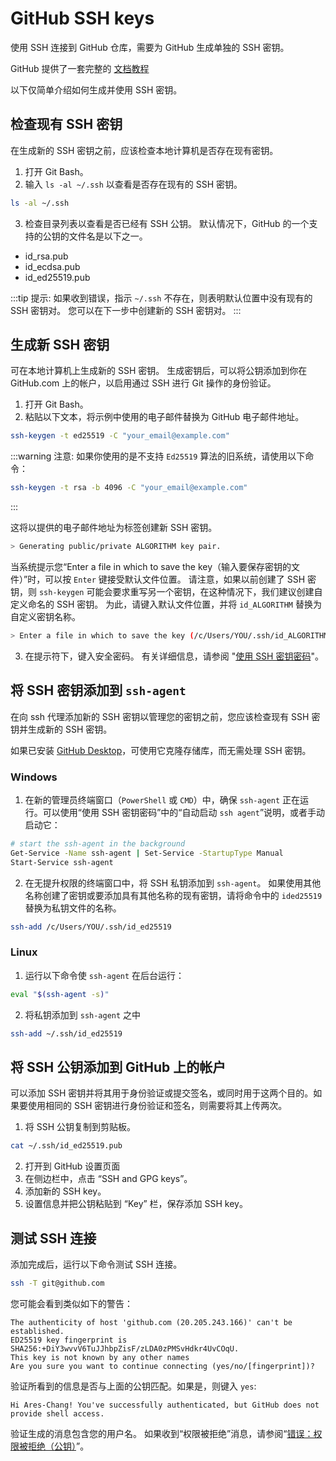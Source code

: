 # GitHub SSH keys

使用 SSH 连接到 GitHub 仓库，需要为 GitHub 生成单独的 SSH 密钥。

GitHub 提供了一套完整的 [文档教程](https://docs.github.com/zh/authentication/connecting-to-github-with-ssh/about-ssh)

以下仅简单介绍如何生成并使用 SSH 密钥。

## 检查现有 SSH 密钥

在生成新的 SSH 密钥之前，应该检查本地计算机是否存在现有密钥。

1. 打开 Git Bash。
2. 输入 `ls -al ~/.ssh` 以查看是否存在现有的 SSH 密钥。

```sh
ls -al ~/.ssh
```

3. 检查目录列表以查看是否已经有 SSH 公钥。 默认情况下，GitHub 的一个支持的公钥的文件名是以下之一。

- id_rsa.pub
- id_ecdsa.pub
- id_ed25519.pub

:::tip 提示:
如果收到错误，指示 `~/.ssh` 不存在，则表明默认位置中没有现有的 SSH 密钥对。 您可以在下一步中创建新的 SSH 密钥对。
:::

## 生成新 SSH 密钥

可在本地计算机上生成新的 SSH 密钥。 生成密钥后，可以将公钥添加到你在 GitHub.com 上的帐户，以启用通过 SSH 进行 Git 操作的身份验证。

1. 打开 Git Bash。
2. 粘贴以下文本，将示例中使用的电子邮件替换为 GitHub 电子邮件地址。

```sh
ssh-keygen -t ed25519 -C "your_email@example.com"
```

:::warning 注意: 如果你使用的是不支持 `Ed25519` 算法的旧系统，请使用以下命令：

```sh
ssh-keygen -t rsa -b 4096 -C "your_email@example.com"
```

:::

这将以提供的电子邮件地址为标签创建新 SSH 密钥。

```sh
> Generating public/private ALGORITHM key pair.
```

当系统提示您“Enter a file in which to save the key（输入要保存密钥的文件）”时，可以按 `Enter` 键接受默认文件位置。 请注意，如果以前创建了 SSH 密钥，则 `ssh-keygen` 可能会要求重写另一个密钥，在这种情况下，我们建议创建自定义命名的 SSH 密钥。 为此，请键入默认文件位置，并将 `id_ALGORITHM` 替换为自定义密钥名称。

```sh
> Enter a file in which to save the key (/c/Users/YOU/.ssh/id_ALGORITHM):[Press enter]
```

3. 在提示符下，键入安全密码。 有关详细信息，请参阅 "[使用 SSH 密钥密码](https://docs.github.com/zh/authentication/connecting-to-github-with-ssh/working-with-ssh-key-passphrases)"。

## 将 SSH 密钥添加到 `ssh-agent`

在向 ssh 代理添加新的 SSH 密钥以管理您的密钥之前，您应该检查现有 SSH 密钥并生成新的 SSH 密钥。

如果已安装 [GitHub Desktop](https://desktop.github.com/)，可使用它克隆存储库，而无需处理 SSH 密钥。

### Windows

1. 在新的管理员终端窗口（`PowerShell` 或 `CMD`）中，确保 `ssh-agent` 正在运行。可以使用“使用 SSH 密钥密码”中的“自动启动 `ssh agent`”说明，或者手动启动它：

```sh
# start the ssh-agent in the background
Get-Service -Name ssh-agent | Set-Service -StartupType Manual
Start-Service ssh-agent
```

2. 在无提升权限的终端窗口中，将 SSH 私钥添加到 `ssh-agent`。 如果使用其他名称创建了密钥或要添加具有其他名称的现有密钥，请将命令中的 `ided25519` 替换为私钥文件的名称。

```sh
ssh-add /c/Users/YOU/.ssh/id_ed25519
```

### Linux

1. 运行以下命令使 `ssh-agent` 在后台运行：

```sh
eval "$(ssh-agent -s)"
```

2. 将私钥添加到 `ssh-agent` 之中

```sh
ssh-add ~/.ssh/id_ed25519
```

## 将 SSH 公钥添加到 GitHub 上的帐户

可以添加 SSH 密钥并将其用于身份验证或提交签名，或同时用于这两个目的。如果要使用相同的 SSH 密钥进行身份验证和签名，则需要将其上传两次。

1. 将 SSH 公钥复制到剪贴板。

```sh
cat ~/.ssh/id_ed25519.pub
```

2. 打开到 GitHub 设置页面
3. 在侧边栏中，点击 “SSH and GPG keys”。
4. 添加新的 SSH key。
5. 设置信息并把公钥粘贴到 “Key” 栏，保存添加 SSH key。

## 测试 SSH 连接

添加完成后，运行以下命令测试 SSH 连接。

```sh
ssh -T git@github.com
```

您可能会看到类似如下的警告：

```out
The authenticity of host 'github.com (20.205.243.166)' can't be established.
ED25519 key fingerprint is SHA256:+DiY3wvvV6TuJJhbpZisF/zLDA0zPMSvHdkr4UvCOqU.
This key is not known by any other names
Are you sure you want to continue connecting (yes/no/[fingerprint])?
```

验证所看到的信息是否与上面的公钥匹配。如果是，则键入 `yes`:

```out
Hi Ares-Chang! You've successfully authenticated, but GitHub does not provide shell access.
```

验证生成的消息包含您的用户名。 如果收到“权限被拒绝”消息，请参阅“[错误：权限被拒绝（公钥）](https://docs.github.com/zh/authentication/troubleshooting-ssh/error-permission-denied-publickey)”。
